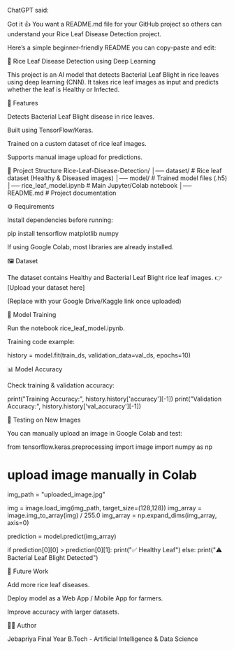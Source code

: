 ChatGPT said:

Got it 👍 You want a README.md file for your GitHub project so others can understand your Rice Leaf Disease Detection project.

Here’s a simple beginner-friendly README you can copy-paste and edit:

🌾 Rice Leaf Disease Detection using Deep Learning

This project is an AI model that detects Bacterial Leaf Blight in rice leaves using deep learning (CNN). It takes rice leaf images as input and predicts whether the leaf is Healthy or Infected.

🚀 Features

Detects Bacterial Leaf Blight disease in rice leaves.

Built using TensorFlow/Keras.

Trained on a custom dataset of rice leaf images.

Supports manual image upload for predictions.

📂 Project Structure
Rice-Leaf-Disease-Detection/
│── dataset/                 # Rice leaf dataset (Healthy & Diseased images)
│── model/                   # Trained model files (.h5)
│── rice_leaf_model.ipynb    # Main Jupyter/Colab notebook
│── README.md                # Project documentation

⚙️ Requirements

Install dependencies before running:

pip install tensorflow matplotlib numpy


If using Google Colab, most libraries are already installed.

🖼️ Dataset

The dataset contains Healthy and Bacterial Leaf Blight rice leaf images.
👉 [Upload your dataset here]

(Replace with your Google Drive/Kaggle link once uploaded)

🧠 Model Training

Run the notebook rice_leaf_model.ipynb.

Training code example:

history = model.fit(train_ds, validation_data=val_ds, epochs=10)

📊 Model Accuracy

Check training & validation accuracy:

print("Training Accuracy:", history.history['accuracy'][-1])
print("Validation Accuracy:", history.history['val_accuracy'][-1])

🔎 Testing on New Images

You can manually upload an image in Google Colab and test:

from tensorflow.keras.preprocessing import image
import numpy as np

# upload image manually in Colab
img_path = "uploaded_image.jpg"

img = image.load_img(img_path, target_size=(128,128))
img_array = image.img_to_array(img) / 255.0
img_array = np.expand_dims(img_array, axis=0)

prediction = model.predict(img_array)

if prediction[0][0] > prediction[0][1]:
    print("✅ Healthy Leaf")
else:
    print("⚠️ Bacterial Leaf Blight Detected")

📌 Future Work

Add more rice leaf diseases.

Deploy model as a Web App / Mobile App for farmers.

Improve accuracy with larger datasets.

👩‍💻 Author

Jebapriya
Final Year B.Tech - Artificial Intelligence & Data Science

